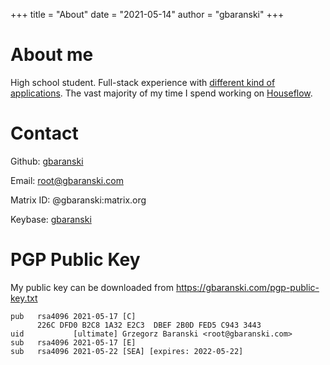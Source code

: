 +++
title = "About"
date = "2021-05-14"
author = "gbaranski"
+++

# About me

High school student. Full-stack experience with [different kind of applications](/projects). The vast majority of my time I spend working on [Houseflow](/projects#houseflow).

# Contact

Github: [gbaranski](https://github.com/gbaranski)

Email: [root@gbaranski.com](mailto:root@gbaranski.com)

Matrix ID: @gbaranski:matrix.org

Keybase: [gbaranski](https://keybase.io/gbaranski)

# PGP Public Key

My public key can be downloaded from https://gbaranski.com/pgp-public-key.txt
```none
pub   rsa4096 2021-05-17 [C]
      226C DFD0 B2C8 1A32 E2C3  DBEF 2B0D FED5 C943 3443
uid           [ultimate] Grzegorz Baranski <root@gbaranski.com>
sub   rsa4096 2021-05-17 [E]
sub   rsa4096 2021-05-22 [SEA] [expires: 2022-05-22]
```
